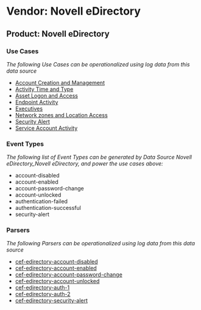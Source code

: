 Vendor: Novell eDirectory
=========================
Product: Novell eDirectory
--------------------------

### Use Cases

_The following Use Cases can be operationalized using log data from this data source_

* [Account Creation and Management](../UseCases/usecase_account_creation_and_management.md)
* [Activity Time  and Type](../UseCases/usecase_activity_time__and_type.md)
* [Asset Logon and Access](../UseCases/usecase_asset_logon_and_access.md)
* [Endpoint Activity](../UseCases/usecase_endpoint_activity.md)
* [Executives](../UseCases/usecase_executives.md)
* [Network zones and Location Access](../UseCases/usecase_network_zones_and_location_access.md)
* [Security Alert](../UseCases/usecase_security_alert.md)
* [Service Account Activity](../UseCases/usecase_service_account_activity.md)


### Event Types

_The following list of Event Types can be generated by Data Source Novell eDirectory_Novell eDirectory, and power the use cases above:_

- account-disabled
- account-enabled
- account-password-change
- account-unlocked
- authentication-failed
- authentication-successful
- security-alert


### Parsers

_The following Parsers can be operationalized using log data from this data source_

* [cef-edirectory-account-disabled](../Parsers/parserContent_cef-edirectory-account-disabled.md)
* [cef-edirectory-account-enabled](../Parsers/parserContent_cef-edirectory-account-enabled.md)
* [cef-edirectory-account-password-change](../Parsers/parserContent_cef-edirectory-account-password-change.md)
* [cef-edirectory-account-unlocked](../Parsers/parserContent_cef-edirectory-account-unlocked.md)
* [cef-edirectory-auth-1](../Parsers/parserContent_cef-edirectory-auth-1.md)
* [cef-edirectory-auth-2](../Parsers/parserContent_cef-edirectory-auth-2.md)
* [cef-edirectory-security-alert](../Parsers/parserContent_cef-edirectory-security-alert.md)
